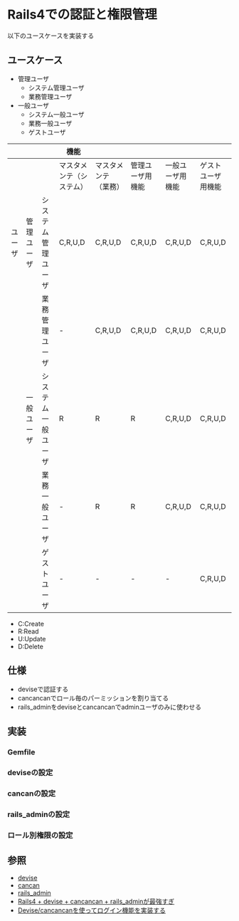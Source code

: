 # Rails4での認証と権限管理

以下のユースケースを実装する

## ユースケース

+ 管理ユーザ
    + システム管理ユーザ
    + 業務管理ユーザ
+ 一般ユーザ
    + システム一般ユーザ
    + 業務一般ユーザ
    + ゲストユーザ

|        |            |                    | 機能                     |                      |                  |                  |                    |
|--------|------------|--------------------|--------------------------|----------------------|------------------|------------------|--------------------|
|        |            |                    | マスタメンテ（システム） | マスタメンテ（業務） | 管理ユーザ用機能 | 一般ユーザ用機能 | ゲストユーザ用機能 |
| ユーザ | 管理ユーザ | システム管理ユーザ |          C,R,U,D         |        C,R,U,D       |      C,R,U,D     |      C,R,U,D     |       C,R,U,D      |
|        |            | 業務管理ユーザ     |             -            |        C,R,U,D       |      C,R,U,D     |      C,R,U,D     |       C,R,U,D      |
|        | 一般ユーザ | システム一般ユーザ |             R            |           R          |         R        |      C,R,U,D     |       C,R,U,D      |
|        |            | 業務一般ユーザ     |             -            |           R          |         R        |      C,R,U,D     |       C,R,U,D      |
|        |            | ゲストユーザ       |             -            |           -          |         -        |         -        |       C,R,U,D      |

+ C:Create
+ R:Read
+ U:Update
+ D:Delete

## 仕様

+ deviseで認証する
+ cancancanでロール毎のパーミッションを割り当てる
+ rails_adminをdeviseとcancancanでadminユーザのみに使わせる

## 実装

### Gemfile

### deviseの設定

### cancanの設定

### rails_adminの設定

### ロール別権限の設定

## 参照

+ [devise](https://github.com/plataformatec/devise)
+ [cancan](https://github.com/ryanb/cancan)
+ [rails_admin](https://github.com/sferik/rails_admin)
+ [Rails4 + devise + cancancan + rails_adminが最強すぎ](http://d.hatena.ne.jp/htz/20140718/1405690417)
+ [Devise/cancancanを使ってログイン機能を実装する](http://morizyun.github.io/blog/devise-cancan-rails-authorize/)




